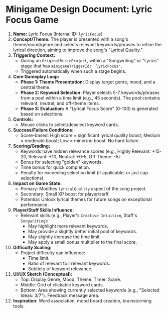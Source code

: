 # Minigame Design Document: Lyric Focus Game

1.  **Name:** Lyric Focus (Internal ID: `lyricFocus`)
2.  **Concept/Theme:**
    The player is presented with a song's theme/mood/genre and selects relevant keywords/phrases to refine the lyrical direction, aiming to improve the song's "Lyrical Quality."
3.  **Triggering Context:**
    *   During an `OriginalMusicProject`, within a "Songwriting" or "Lyrics" stage that has `minigameTriggerId: 'lyricFocus'`.
    *   Triggered automatically when such a stage begins.
4.  **Core Gameplay Loop:**
    *   **Phase 1: Theme Presentation:** Display target genre, mood, and a central theme.
    *   **Phase 2: Keyword Selection:** Player selects 5-7 keywords/phrases from a pool within a time limit (e.g., 45 seconds). The pool contains relevant, neutral, and off-theme items.
    *   **Phase 3: Evaluation:** A "Lyrical Focus Score" (0-100) is generated based on selections.
5.  **Controls:**
    *   Mouse clicks to select/deselect keyword cards.
6.  **Success/Failure Conditions:**
    *   Score-based: High score = significant lyrical quality boost; Medium = moderate boost; Low = minor/no boost. No hard failure.
7.  **Scoring/Grading:**
    *   Keywords have hidden relevance scores (e.g., Highly Relevant: +15-20, Relevant: +10, Neutral: +0-5, Off-Theme: -5).
    *   Bonus for selecting "golden" keywords.
    *   Time bonus for quick completion.
    *   Penalty for exceeding selection limit (if applicable, or just cap selections).
8.  **Impact on Game State:**
    *   Primary: Modifies `lyricalQuality` aspect of the song project.
    *   Secondary: Small XP boost for player/staff.
    *   Potential: Unlock lyrical themes for future songs on exceptional performance.
9.  **Player/Staff Skills Influence:**
    *   Relevant skills (e.g., Player's `Creative Intuition`, Staff's `Songwriting`):
        *   May highlight more relevant keywords.
        *   May provide a slightly better initial pool of keywords.
        *   May slightly increase the time limit.
        *   May apply a small bonus multiplier to the final score.
10. **Difficulty Scaling:**
    *   Project difficulty can influence:
        *   Time limit.
        *   Ratio of relevant to irrelevant keywords.
        *   Subtlety of keyword relevance.
11. **UI/UX Sketch (Conceptual):**
    *   Top: Display Genre, Mood, Theme. Timer. Score.
    *   Middle: Grid of clickable keyword cards.
    *   Bottom: Area showing currently selected keywords (e.g., "Selected Ideas: 3/7"). Feedback message area.
12. **Inspiration:** Word association, mood board creation, brainstorming tools.
